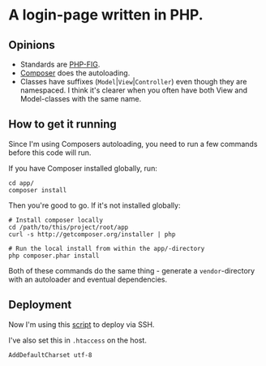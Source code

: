 # A login-page written in PHP.

## Opinions

- Standards are [PHP-FIG](http://http://www.php-fig.org/).
- [Composer](http://http://getcomposer.org/) does the autoloading.
-   Classes have suffixes (`Model`|`View`|`Controller`) even though they are namespaced.
    I think it's clearer when you often have both View and Model-classes with the same name.

## How to get it running

Since I'm using Composers autoloading, you need to run a few commands before this code will run.

If you have Composer installed globally, run:

    cd app/
    composer install

Then you're good to go. If it's not installed globally:

    # Install composer locally
    cd /path/to/this/project/root/app
    curl -s http://getcomposer.org/installer | php

    # Run the local install from within the app/-directory
    php composer.phar install

Both of these commands do the same thing - generate a `vendor`-directory with an autoloader
and eventual dependencies.

## Deployment

Now I'm using this [script](https://gist.github.com/6581757) to deploy via SSH.

I've also set this in `.htaccess` on the host.

    AddDefaultCharset utf-8
